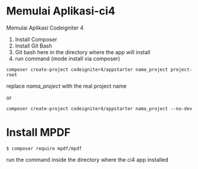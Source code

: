 # Memulai Aplikasi-ci4
Memulai Aplikasi Codeigniter 4

1. Install Composer
2. Install Git Bash
3. Git bash here in the directory where the app will install
4. run command (mode install via composer)

```
composer create-project codeigniter4/appstarter nama_project project-root
```
replace *nama_project* with the real project name

or

```
composer create-project codeigniter4/appstarter nama_project --no-dev
```


# Install MPDF
```
$ composer require mpdf/mpdf
```

run the command inside the directory where the ci4 app installed

